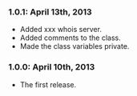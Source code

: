 ### 1.0.1: April 13th, 2013
* Added xxx whois server.
* Added comments to the class.
* Made the class variables private.

### 1.0.0: April 10th, 2013
* The first release.
